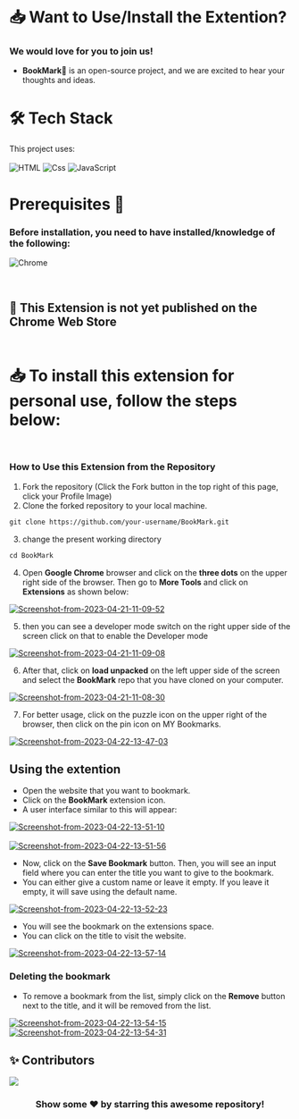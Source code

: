 # 📥 Want to Use/Install the Extention?

### We would love for you to join us!

- **BookMark🔖** is an open-source project, and we are excited to hear your thoughts and ideas.

# 🛠️ Tech Stack

This project uses: <br><br>
![HTML](https://img.shields.io/badge/🗽_html-%23000000.svg?style=for-the-badge&logo=html&logoColor=%2361DAFB)
![Css](https://img.shields.io/badge/🎨_css-%23000000.svg?style=for-the-badge&logo=css&logoColor=%2361DAFB)
![JavaScript](https://img.shields.io/badge/javascript-%23000000.svg?style=for-the-badge&logo=javascript&logoColor=%FFFF00)



# Prerequisites 🎒

### Before installation, you need to have installed/knowledge of the following:
![Chrome](https://img.shields.io/badge/chrome_Browser-6DA55F?style=for-the-badge&logo=chrome&logoColor=white)

<br>

## 🔌 This Extension is not yet published on the Chrome Web Store <br><br>

# **📥 To install this extension for personal use, follow the steps below:**<br><br>


### How to  Use this Extension from the Repository 

1. Fork the repository (Click the Fork button in the top right of this page,
   click your Profile Image)
2. Clone the forked repository to your local machine.

```markdown
git clone https://github.com/your-username/BookMark.git
```

3. change the present working directory

```markdown
cd BookMark
```

4. Open **Google Chrome** browser and click on the **three dots** on the upper right side of the browser. Then go to **More Tools** and click on **Extensions** as shown below:

<a href="https://ibb.co/YZhMnNY"><img src="https://i.ibb.co/ZmxP4ft/Screenshot-from-2023-04-21-11-09-52.png" alt="Screenshot-from-2023-04-21-11-09-52" border="0"></a>

5. then you can see a developer mode switch on the right upper side of the screen click on that to enable the Developer mode 

<a href="https://ibb.co/4jJgb6r"><img src="https://i.ibb.co/Q6XjW2w/Screenshot-from-2023-04-21-11-09-08.png" alt="Screenshot-from-2023-04-21-11-09-08" border="0"></a>

6. After that, click on **load unpacked** on the left upper side of the screen and select the **BookMark** repo that you have cloned on your computer.

<a href="https://ibb.co/Wtwfv9j"><img src="https://i.ibb.co/YZMhB9w/Screenshot-from-2023-04-21-11-08-30.png" alt="Screenshot-from-2023-04-21-11-08-30" border="0"></a>

7. For better usage, click on the puzzle icon on the upper right of the browser, then click on the pin icon on MY Bookmarks.

<a href="https://ibb.co/XzS1v61"><img src="https://i.ibb.co/dQGFzXF/Screenshot-from-2023-04-22-13-47-03.png" alt="Screenshot-from-2023-04-22-13-47-03" border="0"></a>

## Using the extention
- Open the website that you want to bookmark.
- Click on the **BookMark** extension icon.
- A user interface similar to this will appear:

<a href="https://ibb.co/Gv4WXyp"><img src="https://i.ibb.co/hRJBkb9/Screenshot-from-2023-04-22-13-51-10.png" alt="Screenshot-from-2023-04-22-13-51-10" border="0"></a>
<br><br>
<a href="https://ibb.co/1sgtwqs"><img src="https://i.ibb.co/SQj49nQ/Screenshot-from-2023-04-22-13-51-56.png" alt="Screenshot-from-2023-04-22-13-51-56" border="0"></a>

- Now, click on the **Save Bookmark** button. Then, you will see an input field where you can enter the title you want to give to the bookmark.
- You can either give a custom name or leave it empty. If you leave it empty, it will save using the default name.

<a href="https://ibb.co/V3tPnq0"><img src="https://i.ibb.co/6Nmf9Wc/Screenshot-from-2023-04-22-13-52-23.png" alt="Screenshot-from-2023-04-22-13-52-23" border="0"></a>

- You will see the bookmark on the extensions space.
- You can click on the title to visit the website.

<a href="https://ibb.co/cDy5Hs8"><img src="https://i.ibb.co/KF5Zk8s/Screenshot-from-2023-04-22-13-57-14.png" alt="Screenshot-from-2023-04-22-13-57-14" border="0"></a>

### Deleting the bookmark
- To remove a bookmark from the list, simply click on the **Remove** button next to the title, and it will be removed from the list.

<a href="https://ibb.co/f0WJQBY"><img src="https://i.ibb.co/PCykt3Z/Screenshot-from-2023-04-22-13-54-15.png" alt="Screenshot-from-2023-04-22-13-54-15" border="0"></a>
<a href="https://ibb.co/vj6W52X"><img src="https://i.ibb.co/qr38GbJ/Screenshot-from-2023-04-22-13-54-31.png" alt="Screenshot-from-2023-04-22-13-54-31" border="0"></a>

## ✨ Contributors

<a href="https://github.com/JasonDsouza212/BookMark/graphs/contributors">
  <img src="https://contrib.rocks/image?repo=JasonDsouza212/BookMark" />
</a>

<br>
<div align="center">
<h3>Show some ❤️ by starring this awesome repository!</h3>
</div>

